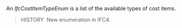 ﻿An _IfcCostItemTypeEnum_ is a list of the available types of cost items.

> HISTORY&nbsp; New enumeration in IFC4.